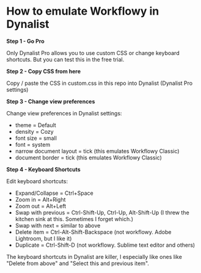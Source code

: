 # How to emulate Workflowy in Dynalist

**Step 1 - Go Pro**

Only Dynalist Pro allows you to use custom CSS or change keyboard shortcuts. But you can test this in the free trial.

**Step 2 - Copy CSS from here**

Copy / paste the CSS in custom.css in this repo into Dynalist (Dynalist Pro settings)

**Step 3 - Change view preferences**

Change view preferences in Dynalist settings:
 - theme = Default
 - density = Cozy
 - font size = small
 - font = system
 - narrow document layout = tick (this emulates Workflowy Classic)
 - document border = tick (this emulates Workflowy Classic)

**Step 4 - Keyboard Shortcuts**

Edit keyboard shortcuts:
 - Expand/Collapse = Ctrl+Space
 - Zoom in = Alt+Right
 - Zoom out = Alt+Left
 - Swap with previous = Ctrl-Shift-Up, Ctrl-Up, Alt-Shift-Up (I threw the kitchen sink at this. Sometimes I forget which.)
 - Swap with next = similar to above
 - Delete item = Ctrl-Alt-Shift-Backspace (not workflowy. Adobe Lightroom, but I like it)
 - Duplicate = Ctrl-Shift-D (not workflowy. Sublime text editor and others)

The keyboard shortcuts in Dynalist are killer, I especially like ones like "Delete from above" and "Select this and previous item".

